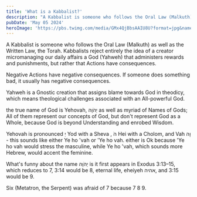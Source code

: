 ```yaml
---
title: 'What is a Kabbalist?'
description: "A Kabbalist is someone who follows the Oral Law (Malkuth) as well as the Written Law, the Torah."
pubDate: 'May 05 2024'
heroImage: 'https://pbs.twimg.com/media/GMx4QjBbsAAIU8U?format=jpg&name=medium'
---
```

A Kabbalist is someone who follows the Oral Law (Malkuth) as well as the Written Law, the Torah. Kabbalists reject entirely the idea of a creator micromanaging our daily affairs a God (Yahweh) that administers rewards and punishments, but rather that Actions have consequences.

Negative Actions have negative consequences. If someone does something bad, it usually has negative consequences.

Yahweh is a Gnostic creation that assigns blame towards God in theodicy, which means theological challenges associated with an All-powerful God.

the true name of God is Yehovah, יְהֹוָה as well as myriad of Names of Gods; All of them represent our concepts of God, but don't represent God as a Whole, because God is beyond Understanding and enrobed Wisdom.

Yehovah is pronounced יְ Yod with a Sheva , הֹ Hei with a Cholom, and Vah וָה - this sounds like either Ye ho 'vah or 'Ye ho vah. either is Ok because 'Ye ho vah would stress the masculine, while Ye ho 'vah, which sounds more Hebrew, would accent the feminine.

What's funny about the name יְהֹוָה is it first appears in Exodus 3:13–15, which reduces to 7, 3:14 would be 8, eternal life, eheiyeh אהיה, and 3:15 would be 9.

Six (Metatron, the Serpent) was afraid of 7 because 7 8 9.
